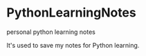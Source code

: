 # PythonLearningNotes
personal python learning notes

It's used to save my notes for Python learning.

